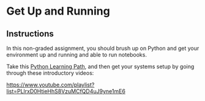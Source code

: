# Get Up and Running

## Instructions

In this non-graded assignment, you should brush up on Python and get your environment up and running and able to run notebooks. 

Take this [Python Learning Path](https://docs.microsoft.com/learn/paths/python-language/?WT.mc_id=academic-15963-cxa), and then get your systems setup by going through these introductory videos:

https://www.youtube.com/playlist?list=PLlrxD0HtieHhS8VzuMCfQD4uJ9yne1mE6
